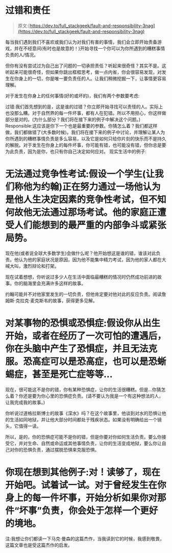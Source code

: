 # 过错和责任

> 原文:[https://dev.to/full_stackgeek/fault-and-responsibility-3nag](https://dev.to/full_stackgeek/fault-and-responsibility-3nag)

每当我们遇到我们不喜欢或我们认为对我们有害的事情，我们会立即开始责备游戏，并在不经意间(有时也是故意的！)开始寻找一个你可以为你所遇到的糟糕事情负责的人/情况。

但你有没有尝试过为自己出了问题的一切承担责任？听起来很奇怪？其实不是。这听起来可能很奇怪，但如果你跳出框框思考，做一点内省，你会很容易发现，对发生在你身上的一切，你是唯一要负责任的人。让我们稍微挖掘一下，让事情更容易理解。

对于发生在你身上的任何事情(好的或坏的)，我们有两个参数要考虑:

过错:我们首先想到的是，这是谁的过错？你立即开始寻找可以责怪的人。实际上也没那么糟。对于自然界的每一件坏事，都有人在犯错。所以不用担心，你这样做部分是对的。(为什么部分？我们将在接下来的例子中解决这个问题。)
Responsible:这应该是你下一个也是最重要的参数。你猜怎么着？我们都这样做，我们都做错了(大多数时候)。我们将在接下来的例子中讨论，并理解让某人为你所遇到的糟糕事情负责是多么容易，以及它是如何只给你片刻的快乐而不是持久的解脱。对于发生在你身上的每件坏事，你可能有错，也可能没有错，但你总是要为此负责，因为是你，也只有你自己决定如何应对。
现实生活中的例子:

# 无法通过竞争性考试:假设一个学生(让我们称他为约翰)正在努力通过一场他认为是他人生决定因素的竞争性考试，但不知何故他无法通过那场考试。他的家庭正遭受人们能想到的最严重的内部争斗或紧张局势。

现在他(或者说全球大多数学生)会做什么呢？他开始想这是谁的错，谁该对此负责。他认为他的家庭状况是原因，因为他不能集中精力考试，因为他的家人都在大喊大叫，激烈辩论和打架。

现在试着想想，你听说过多少人在生活中面临最糟糕的情况时仍然成功前进的故事。你的脑海里会充满许多这样的故事。

约翰可能并不对他家里发生的一切负责，但他肯定要对他对此的反应负责。阅读詹姆斯·克拉克·麦克斯韦的故事，获得更多见解。

# 对某事物的恐惧或恐惧症:假设你从出生开始，或者在经历了一次可怕的遭遇后，你在头脑中产生了恐惧症，并且无法克服。恐高症可以是恐高症，也可以是恐蜥蜴症，甚至是死亡症等等…

现在，很可能这不是你的错，你有某种恐惧症，让你的生活很糟糕。但是…你猜怎么着？你还是要为你心里的恐惧症负责。(请不要认为我是一个有这种想法的人，让我完成我的故事。)

你听说过道格拉斯博士的故事《深水》吗？在这个故事里，他谈到对水的恐惧让他的生活如同地狱，并让他大部分时间都处于残疾状态。如果没有明确给出一个镜头，它值得一读。

所以，是的，你的恐惧症可能不是你的错，但是你要对你如何生活负责。要么你接受它，并对生命、自然或命运或其他事情负责，让你的生活变成地狱，要么你让自己对你的恐惧负责，通过摆脱恐惧来克服恐惧。

# [](#you-think-of-other-examples-now-yes-enough-read-now-do-it-try-to-give-it-a-shot-for-everything-bad-ever-happened-to-you-start-analyzing-how-you-would-have-been-in-a-better-situation-if-you-had-yourself-responsible-for-that-bad)你现在想到其他例子:对！读够了，现在开始吧。试着试一试。对于曾经发生在你身上的每一件坏事，开始分析如果你对那件“坏事”负责，你会处于怎样一个更好的境地。

注:我想让你们都读一下马克·曼森的这篇杰作，当我读到它的时候，我感到敬畏，这篇文章也是受这篇杰作的启发。
